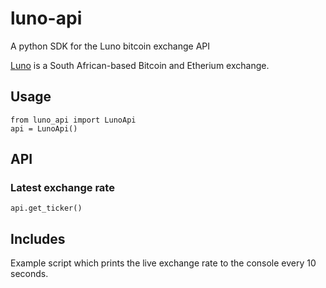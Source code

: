 # luno-api

A python SDK for the Luno bitcoin exchange API

[Luno](https://www.luno.com/) is a South African-based Bitcoin and Etherium exchange.  

## Usage 

    from luno_api import LunoApi
    api = LunoApi()
## API 

### Latest exchange rate 
    api.get_ticker()
## Includes 

Example script which prints the live exchange rate to the console every 10 seconds. 
